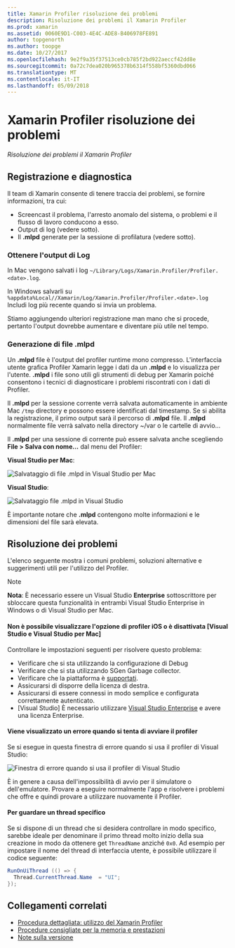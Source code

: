 ```yaml
---
title: Xamarin Profiler risoluzione dei problemi
description: Risoluzione dei problemi il Xamarin Profiler
ms.prod: xamarin
ms.assetid: 0060E9D1-C003-4E4C-ADE8-B406978FE891
author: topgenorth
ms.author: toopge
ms.date: 10/27/2017
ms.openlocfilehash: 9e2f9a35f37513ce0cb785f2bd922aeccf42dd8e
ms.sourcegitcommit: 0a72c7dea020b965378b6314f558bf5360dbd066
ms.translationtype: MT
ms.contentlocale: it-IT
ms.lasthandoff: 05/09/2018
---
```

# <a name="xamarin-profiler-troubleshooting"></a>Xamarin Profiler risoluzione dei problemi

_Risoluzione dei problemi il Xamarin Profiler_

## <a name="logging-and-diagnostics"></a>Registrazione e diagnostica

Il team di Xamarin consente di tenere traccia dei problemi, se fornire informazioni, tra cui:

- Screencast il problema, l'arresto anomalo del sistema, o problemi e il flusso di lavoro conducono a esso.
- Output di log (vedere sotto).
- Il **.mlpd** generate per la sessione di profilatura (vedere sotto).

### <a name="getting-log-outputs"></a>Ottenere l'output di Log
In Mac vengono salvati i log `~/Library/Logs/Xamarin.Profiler/Profiler.<date>.log`.

In Windows salvarli su `%appdata%Local//Xamarin/Log/Xamarin.Profiler/Profiler.<date>.log` Includi log più recente quando si invia un problema.

Stiamo aggiungendo ulteriori registrazione man mano che si procede, pertanto l'output dovrebbe aumentare e diventare più utile nel tempo.

<a name="gen_mlpd" />

### <a name="generating-mlpd-files"></a>Generazione di file .mlpd

Un **.mlpd** file è l'output del profiler runtime mono compresso. L'interfaccia utente grafica Profiler Xamarin legge i dati da un **.mlpd** e lo visualizza per l'utente. **.mlpd** i file sono utili gli strumenti di debug per Xamarin poiché consentono i tecnici di diagnosticare i problemi riscontrati con i dati di Profiler.

Il **.mlpd** per la sessione corrente verrà salvata automaticamente in ambiente Mac `/tmp` directory e possono essere identificati dal timestamp. Se si abilita la registrazione, il primo output sarà il percorso di **.mlpd** file. Il **.mlpd** normalmente file verrà salvato nella directory ~/var o le cartelle di avvio...

Il **.mlpd** per una sessione di corrente può essere salvata anche scegliendo **File > Salva con nome...** dal menu del Profiler:

**Visual Studio per Mac**:

![](troubleshooting-images/image17.png "Salvataggio di file .mlpd in Visual Studio per Mac")

**Visual Studio**:

![](troubleshooting-images/image17-vs.png "Salvataggio file .mlpd in Visual Studio")


È importante notare che **.mlpd** contengono molte informazioni e le dimensioni del file sarà elevata.

## <a name="troubleshooting"></a>Risoluzione dei problemi

L'elenco seguente mostra i comuni problemi, soluzioni alternative e suggerimenti utili per l'utilizzo del Profiler.

> [!NOTE]
> **Nota**: È necessario essere un Visual Studio **Enterprise** sottoscrittore per sbloccare questa funzionalità in entrambi Visual Studio Enterprise in Windows o di Visual Studio per Mac.

#### <a name="i-cant-see-the-ios-profiler-option-or-it-is-greyed-out-visual-studio-and-visual-studio-for-mac"></a>Non è possibile visualizzare l'opzione di profiler iOS o è disattivata [Visual Studio e Visual Studio per Mac]

Controllare le impostazioni seguenti per risolvere questo problema:

- Verificare che si sta utilizzando la configurazione di Debug
- Verificare che si sta utilizzando SGen Garbage collector.
- Verificare che la piattaforma è [supportati](~/tools/profiler/index.md#Profiler_Support).
- Assicurarsi di disporre della licenza di destra.
- Assicurarsi di essere connessi in modo semplice e configurata correttamente autenticato.
- [Visual Studio] È necessario utilizzare [Visual Studio Enterprise](https://www.visualstudio.com/vs/enterprise/) e avere una licenza Enterprise.


#### <a name="i-get-an-error-when-i-try-to-launch-the-profiler"></a>Viene visualizzato un errore quando si tenta di avviare il profiler

Se si esegue in questa finestra di errore quando si usa il profiler di Visual Studio:

![](troubleshooting-images/error.png "Finestra di errore quando si usa il profiler di Visual Studio")

È in genere a causa dell'impossibilità di avvio per il simulatore o dell'emulatore. Provare a eseguire normalmente l'app e risolvere i problemi che offre e quindi provare a utilizzare nuovamente il Profiler.

#### <a name="to-watch-a-specific-thread"></a>Per guardare un thread specifico

Se si dispone di un thread che si desidera controllare in modo specifico, sarebbe ideale per denominare il primo thread molto inizio della sua creazione in modo da ottenere get `ThreadName` anziché `0x0`. Ad esempio per impostare il nome del thread di interfaccia utente, è possibile utilizzare il codice seguente:


```csharp
RunOnUiThread (() => {
  Thread.CurrentThread.Name  = "UI";
});
```



## <a name="related-links"></a>Collegamenti correlati

- [Procedura dettagliata: utilizzo del Xamarin Profiler](~/tools/profiler/index.md)
- [Procedure consigliate per la memoria e prestazioni](~/cross-platform/deploy-test/memory-perf-best-practices.md)
- [Note sulla versione](https://developer.xamarin.com/releases/profiler/preview/)
